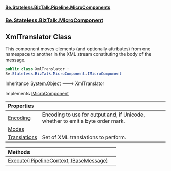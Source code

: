 #### [Be.Stateless.BizTalk.Pipeline.MicroComponents](README.md 'README')
### [Be.Stateless.BizTalk.MicroComponent](Be.Stateless.BizTalk.MicroComponent.md 'Be.Stateless.BizTalk.MicroComponent')

## XmlTranslator Class

This component moves elements (and optionally attributes) from one namespace to another in the XML stream constituting
the body of the message.

```csharp
public class XmlTranslator :
Be.Stateless.BizTalk.MicroComponent.IMicroComponent
```

Inheritance [System.Object](https://docs.microsoft.com/en-us/dotnet/api/System.Object 'System.Object') &#129106; XmlTranslator

Implements [IMicroComponent](IMicroComponent.md 'Be.Stateless.BizTalk.MicroComponent.IMicroComponent')

| Properties | |
| :--- | :--- |
| [Encoding](XmlTranslator.Encoding.md 'Be.Stateless.BizTalk.MicroComponent.XmlTranslator.Encoding') | Encoding to use for output and, if Unicode, whether to emit a byte order mark. |
| [Modes](XmlTranslator.Modes.md 'Be.Stateless.BizTalk.MicroComponent.XmlTranslator.Modes') | |
| [Translations](XmlTranslator.Translations.md 'Be.Stateless.BizTalk.MicroComponent.XmlTranslator.Translations') | Set of XML translations to perform. |

| Methods | |
| :--- | :--- |
| [Execute(IPipelineContext, IBaseMessage)](XmlTranslator.Execute(IPipelineContext,IBaseMessage).md 'Be.Stateless.BizTalk.MicroComponent.XmlTranslator.Execute(Microsoft.BizTalk.Component.Interop.IPipelineContext, Microsoft.BizTalk.Message.Interop.IBaseMessage)') | |
